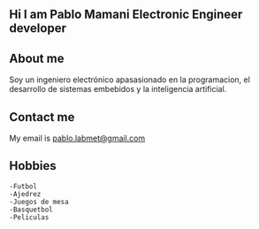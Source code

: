 ## Hi I am Pablo Mamani Electronic Engineer developer
## About me 

Soy un ingeniero electrónico apasasionado en la programacion, el desarrollo de sistemas embebidos y la inteligencia artificial.

## Contact me

My email is pablo.labmet@gmail.com


## Hobbies

    -Futbol
    -Ajedrez
    -Juegos de mesa
    -Basquetbol
    -Peliculas

